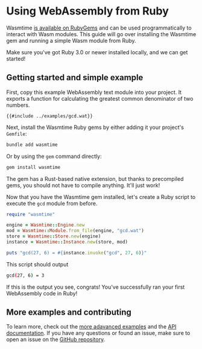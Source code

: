 # Using WebAssembly from Ruby

Wasmtime [is available on RubyGems](https://rubygems.org/gems/wasmtime) and can
be used programmatically to interact with Wasm modules. This guide will go over
installing the Wasmtime gem and running a simple Wasm module from Ruby.

Make sure you've got Ruby 3.0 or newer installed locally, and we can get
started!

## Getting started and simple example

First, copy this example WebAssembly text module into your project. It exports
a function for calculating the greatest common denominator of two numbers.

```wat
{{#include ../examples/gcd.wat}}
```

Next, install the Wasmtime Ruby gems by either adding it your project's
`Gemfile`:

```bash
bundle add wasmtime
```

Or by using the `gem` command directly:

```bash
gem install wasmtime
```

The gem has a Rust-based native extension, but thanks to precompiled gems, you
should not have to compile anything. It'll just work!

Now that you have the Wasmtime gem installed, let's create a Ruby script to
execute the `gcd` module from before.

```ruby
require "wasmtime"

engine = Wasmtime::Engine.new
mod = Wasmtime::Module.from_file(engine, "gcd.wat")
store = Wasmtime::Store.new(engine)
instance = Wasmtime::Instance.new(store, mod)

puts "gcd(27, 6) = #{instance.invoke("gcd", 27, 6)}"
```

This script should output

```bash
gcd(27, 6) = 3
```

If this is the output you see, congrats! You've successfully ran your first
WebAssembly code in Ruby!

## More examples and contributing

To learn more, check out the [more adavanced examples](https://github.com/bytecodealliance/wasmtime-rb/tree/main/examples)
and the [API documentation](https://bytecodealliance.github.io/wasmtime-rb/latest/).
If you have any questions or found an issue, make sure to open an issue on the
[GitHub repository](https://github.com/bytecodealliance/wasmtime-rb).

